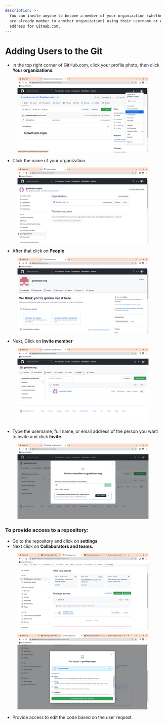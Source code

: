 ```yaml
---
description: >-
  You can invite anyone to become a member of your organization (whether they
  are already member in another organization) using their username or email
  address for GitHub.com.
---
```


# Adding Users to the Git

* In the top right corner of GitHub.com, click your profile photo, then click **Your organizations**.

<figure><img src="../../../.gitbook/assets/image (154).png" alt=""><figcaption></figcaption></figure>

* Click the name of your organization

<figure><img src="../../../.gitbook/assets/image (150).png" alt=""><figcaption></figcaption></figure>

* After that click on **People**

<figure><img src="../../../.gitbook/assets/image.png" alt=""><figcaption></figcaption></figure>

* Next, Click on **Invite member**

<figure><img src="../../../.gitbook/assets/image (32).png" alt=""><figcaption></figcaption></figure>

* Type the username, full name, or email address of the person you want to invite and click **Invite**.

<figure><img src="../../../.gitbook/assets/image (91).png" alt=""><figcaption></figcaption></figure>

### To provide access to a repository:

* Go to the repository and click on **settings**
* Next click on **Collaborators and teams.**

<figure><img src="../../../.gitbook/assets/image (34).png" alt=""><figcaption></figcaption></figure>

<figure><img src="../../../.gitbook/assets/image (182).png" alt=""><figcaption></figcaption></figure>

* Provide access to edit the code based on the user request.
